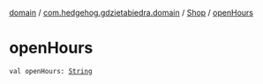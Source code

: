 [domain](../../index.md) / [com.hedgehog.gdzietabiedra.domain](../index.md) / [Shop](index.md) / [openHours](./open-hours.md)

# openHours

`val openHours: `[`String`](https://kotlinlang.org/api/latest/jvm/stdlib/kotlin/-string/index.html)